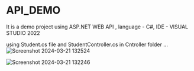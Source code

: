 # API_DEMO

It is a demo project using ASP.NET WEB API ,
language - C#,
IDE - VISUAL STUDIO 2022


using Student.cs file and StudentController.cs in Cntroller folder ...
![Screenshot 2024-03-21 132524](https://github.com/Mansi0218/API_DEMO/assets/95520980/c096bf1e-60c3-49ec-b642-97873d0cb4f6)


![Screenshot 2024-03-21 132246](https://github.com/Mansi0218/API_DEMO/assets/95520980/e1906448-acf6-481a-8821-6d64abf0ef9a)
